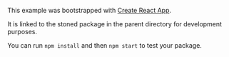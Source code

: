 This example was bootstrapped with [Create React App](https://github.com/facebook/create-react-app).

It is linked to the stoned package in the parent directory for development purposes.

You can run `npm install` and then `npm start` to test your package.
